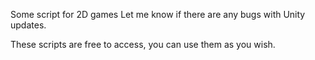 Some script for 2D games
Let me know if there are any bugs with Unity updates.

These scripts are free to access, you can use them as you wish.

